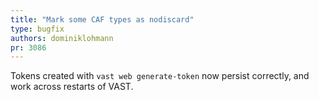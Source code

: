 ```yaml
---
title: "Mark some CAF types as nodiscard"
type: bugfix
authors: dominiklohmann
pr: 3086
---
```


Tokens created with `vast web generate-token` now persist correctly, and work
across restarts of VAST.
